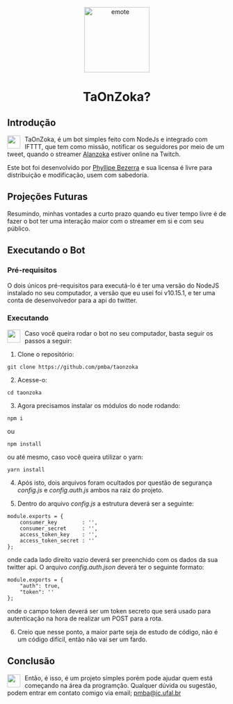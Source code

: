 <div align="center">
    <img src="https://pbs.twimg.com/media/DZubgAMXUAADssd.png" alt="emote" style="width: 150px;">

</div>

<h1 align="center">
    TaOnZoka?
</h1>

## Introdução

<img src="https://static-cdn.jtvnw.net/emoticons/v1/1774932/3.0" style="width: 30px; margin: 0 10px 0 0;" align="left">

TaOnZoka, é um bot simples feito com NodeJs e integrado com IFTTT, que tem como missão, notificar os seguidores por meio de um tweet, quando o streamer [Alanzoka](https://twitter.com/alanzoka) estiver online na Twitch.

Este bot foi desenvolvido por [Phyllipe Bezerra](https://github.com/pmba) e sua licensa é livre para distribuição e modificação, usem com sabedoria.

## Projeções Futuras

Resumindo, minhas vontades a curto prazo quando eu tiver tempo livre é de fazer o bot ter uma interação maior com o streamer em si e com seu público.

## Executando o Bot

### Pré-requisitos

O dois únicos pré-requisitos para executá-lo é ter uma versão do NodeJS instalado no seu computador, a versão que eu usei foi v10.15.1, e ter uma conta de desenvolvedor para a api do twitter.

### Executando

<img src="https://static-cdn.jtvnw.net/emoticons/v1/1776432/3.0" style="width: 30px; margin: 0 10px 0 0;" align="left"> 

Caso você queira rodar o bot no seu computador, basta seguir os passos a seguir:

1. Clone o repositório:
```
git clone https://github.com/pmba/taonzoka
```
2. Acesse-o:
```
cd taonzoka
```
3. Agora precisamos instalar os módulos do node rodando:
```
npm i
```
ou
```
npm install
```
ou até mesmo, caso você queira utilizar o yarn:
```
yarn install
```
4. Após isto, dois arquivos foram ocultados por questão de segurança *config.js* e *config.auth.js* ambos na raiz do projeto.

5. Dentro do arquivo *config.js* a estrutura deverá ser a seguinte:
```
module.exports = {
    consumer_key        : '',
    consumer_secret     : '',
    access_token_key    : '',
    access_token_secret : ''
};
```
onde cada lado direito vazio deverá ser preenchido com os dados da sua twitter api. O arquivo *config.auth.json* deverá ter o seguinte formato:

```
module.exports = {
    "auth": true,
    "token": ''
};
```
onde o campo token deverá ser um token secreto que será usado para autenticação na hora de realizar um POST para a rota.

6. Creio que nesse ponto, a maior parte seja de estudo de código, não é um código difícil, então não vai ser um fardo.

## Conclusão

<img src="https://static-cdn.jtvnw.net/emoticons/v1/1774890/3.0" style="width: 30px; margin: 0 10px 0 0;" align="left"> 

Então, é isso, é um projeto simples porém pode ajudar quem está começando na área da programção. Qualquer dúvida ou sugestão, podem entrar em contato comigo via email; pmba@ic.ufal.br